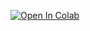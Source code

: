 [![Open In Colab](https://colab.research.google.com/assets/colab-badge.svg)](https://colab.research.google.com/github/weiji14/deepbedmap/)
